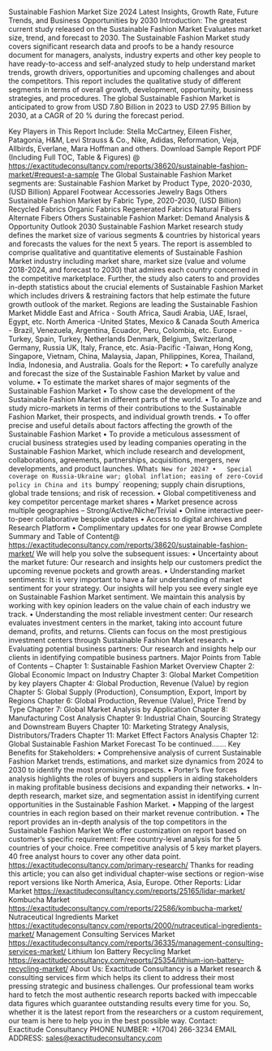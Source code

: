Sustainable Fashion Market Size 2024 Latest Insights, Growth Rate, Future Trends, and Business Opportunities by 2030 
Introduction:
The greatest current  study released on the Sustainable Fashion Market Evaluates market size, trend, and forecast to 2030. The Sustainable Fashion Market study covers significant research data and proofs to be a handy resource document for managers, analysts, industry experts and other key people to have ready-to-access and self-analyzed study to help understand market trends, growth drivers, opportunities and upcoming challenges and about the competitors. This report includes the qualitative study of different segments in terms of overall growth, development, opportunity, business strategies, and procedures. 
The global Sustainable Fashion Market is anticipated to grow from USD 7.80 Billion in 2023 to USD 27.95 Billion by 2030, at a CAGR of 20 % during the forecast period.

Key Players in This Report Include: 
Stella McCartney, Eileen Fisher, Patagonia, H&M, Levi Strauss & Co., Nike, Adidas, Reformation, Veja, Allbirds, Everlane, Mara Hoffman
 and others.
Download Sample Report PDF (Including Full TOC, Table & Figures) @ 
https://exactitudeconsultancy.com/reports/38620/sustainable-fashion-market/#request-a-sample
The Global Sustainable Fashion Market segments are:
Sustainable Fashion Market by Product Type, 2020-2030, (USD Billion)
Apparel
Footwear
Accessories
Jewelry
Bags
Others
Sustainable Fashion Market by Fabric Type, 2020-2030, (USD Billion)
Recycled Fabrics
Organic Fabrics
Regenerated Fabrics
Natural Fibers
Alternate Fibers
Others
Sustainable Fashion Market: Demand Analysis & Opportunity Outlook 2030
Sustainable Fashion Market research study defines the market size of various segments & countries by historical years and forecasts the values for the next 5 years. The report is assembled to comprise qualitative and quantitative elements of Sustainable Fashion Market industry including market share, market size (value and volume 2018-2024, and forecast to 2030) that admires each country concerned in the competitive marketplace. Further, the study also caters to and provides in-depth statistics about the crucial elements of Sustainable Fashion Market which includes drivers & restraining factors that help estimate the future growth outlook of the market.
Regions are leading the Sustainable Fashion Market
Middle East and Africa - South Africa, Saudi Arabia, UAE, Israel, Egypt, etc.
North America -United States, Mexico & Canada
South America - Brazil, Venezuela, Argentina, Ecuador, Peru, Colombia, etc.
Europe - Turkey, Spain, Turkey, Netherlands Denmark, Belgium, Switzerland, Germany, Russia UK, Italy, France, etc.
Asia-Pacific -Taiwan, Hong Kong, Singapore, Vietnam, China, Malaysia, Japan, Philippines, Korea, Thailand, India, Indonesia, and Australia.
Goals for the Report:
•	To carefully analyze and forecast the size of the Sustainable Fashion Market by value and volume.
•	To estimate the market shares of major segments of the Sustainable Fashion Market 
•	To show case the development of the Sustainable Fashion Market in different parts of the world.
•	To analyze and study micro-markets in terms of their contributions to the Sustainable Fashion Market, their prospects, and individual growth trends.
•	To offer precise and useful details about factors affecting the growth of the Sustainable Fashion Market 
•	To provide a meticulous assessment of crucial business strategies used by leading companies operating in the Sustainable Fashion Market, which include research and development, collaborations, agreements, partnerships, acquisitions, mergers, new developments, and product launches.
What`s New for 2024?
•	Special coverage on Russia-Ukraine war; global inflation; easing of zero-Covid policy in China and its `bumpy` reopening; supply chain disruptions, global trade tensions; and risk of recession.
•	Global competitiveness and key competitor percentage market shares
•	Market presence across multiple geographies – Strong/Active/Niche/Trivial
•	Online interactive peer-to-peer collaborative bespoke updates
•	Access to digital archives and Research Platform
•	Complimentary updates for one year
Browse Complete Summary and Table of Content@  
https://exactitudeconsultancy.com/reports/38620/sustainable-fashion-market/
We will help you solve the subsequent issues:
•	Uncertainty about the market future: Our research and insights help our customers predict the upcoming revenue pockets and growth areas.
•	Understanding market sentiments: It is very important to have a fair understanding of market sentiment for your strategy. Our insights will help you see every single eye on Sustainable Fashion Market sentiment. We maintain this analysis by working with key opinion leaders on the value chain of each industry we track.
•	Understanding the most reliable investment center: Our research evaluates investment centers in the market, taking into account future demand, profits, and returns. Clients can focus on the most prestigious investment centers through Sustainable Fashion Market research.
•	Evaluating potential business partners: Our research and insights help our clients in identifying compatible business partners.
Major Points from Table of Contents –
Chapter 1: Sustainable Fashion Market Overview
Chapter 2: Global Economic Impact on Industry
Chapter 3: Global Market Competition by key players
Chapter 4: Global Production, Revenue (Value) by region
Chapter 5: Global Supply (Production), Consumption, Export, Import by Regions
Chapter 6: Global Production, Revenue (Value), Price Trend by Type
Chapter 7: Global Market Analysis by Application
Chapter 8: Manufacturing Cost Analysis
Chapter 9: Industrial Chain, Sourcing Strategy and Downstream Buyers
Chapter 10: Marketing Strategy Analysis, Distributors/Traders
Chapter 11: Market Effect Factors Analysis
Chapter 12: Global Sustainable Fashion Market Forecast
To be continued…….
Key Benefits for Stakeholders:
•	Comprehensive analysis of current Sustainable Fashion Market trends, estimations, and market size dynamics from 2024 to 2030 to identify the most promising prospects.
•	Porter’s five forces analysis highlights the roles of buyers and suppliers in aiding stakeholders in making profitable business decisions and expanding their networks.
•	In-depth research, market size, and segmentation assist in identifying current opportunities in the Sustainable Fashion Market.
•	Mapping of the largest countries in each region based on their market revenue contribution.
•	The report provides an in-depth analysis of the top competitors in the Sustainable Fashion Market
We offer customization on report based on customer’s specific requirement:
Free country-level analysis for the 5 countries of your choice.
Free competitive analysis of 5 key market players.
40 free analyst hours to cover any other data point.
https://exactitudeconsultancy.com/primary-research/
Thanks for reading this article; you can also get individual chapter-wise sections or region-wise report versions like North America, Asia, Europe.
Other Reports:
Lidar Market
https://exactitudeconsultancy.com/reports/25165/lidar-market/
Kombucha Market
https://exactitudeconsultancy.com/reports/22586/kombucha-market/
Nutraceutical Ingredients Market
https://exactitudeconsultancy.com/reports/2000/nutraceutical-ingredients-market/
Management Consulting Services Market
https://exactitudeconsultancy.com/reports/36335/management-consulting-services-market/
Lithium Ion Battery Recycling Market
https://exactitudeconsultancy.com/reports/25354/lithium-ion-battery-recycling-market/
About Us:
Exactitude Consultancy is a Market research & consulting services firm which helps its client to address their most pressing strategic and business challenges. Our professional team works hard to fetch the most authentic research reports backed with impeccable data figures which guarantee outstanding results every time for you. So, whether it is the latest report from the researchers or a custom requirement, our team is here to help you in the best possible way.
Contact:  
Exactitude Consultancy
PHONE NUMBER: +1(704) 266-3234
EMAIL ADDRESS: sales@exactitudeconsultancy.com
